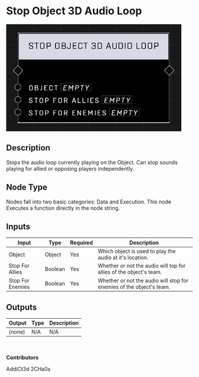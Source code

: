 # Stop Object 3D Audio Loop
![alt text](../../../.gitbook/assets/stop-object-3d-audio-loop.png)
## Description
Stops the audio loop currently playing on the Object. Can stop sounds playing for allied or opposing players independently.

## Node Type
Nodes fall into two basic categories: Data and Execution. This node Executes a function directly in the node string.

## Inputs
| Input            | Type             | Required | Description												    |
|------------------|------------------|----------|--------------------------------------------------------------|
| Object | Object | Yes | Which object is used to play the audio at it's location.|
| Stop For Allies | Boolean | Yes | Whether or not the audio will top for allies of the object's team.|
| Stop For Enemies | Boolean | Yes | Whether or not the audio will stop for enemies of the object's team.|

## Outputs
| Output           | Type             | Description												     |
|------------------|------------------|--------------------------------------------------------------|
| (none) | N/A  | N/A  |

\
\
**Contributors**

AddiCt3d 2CHa0s
